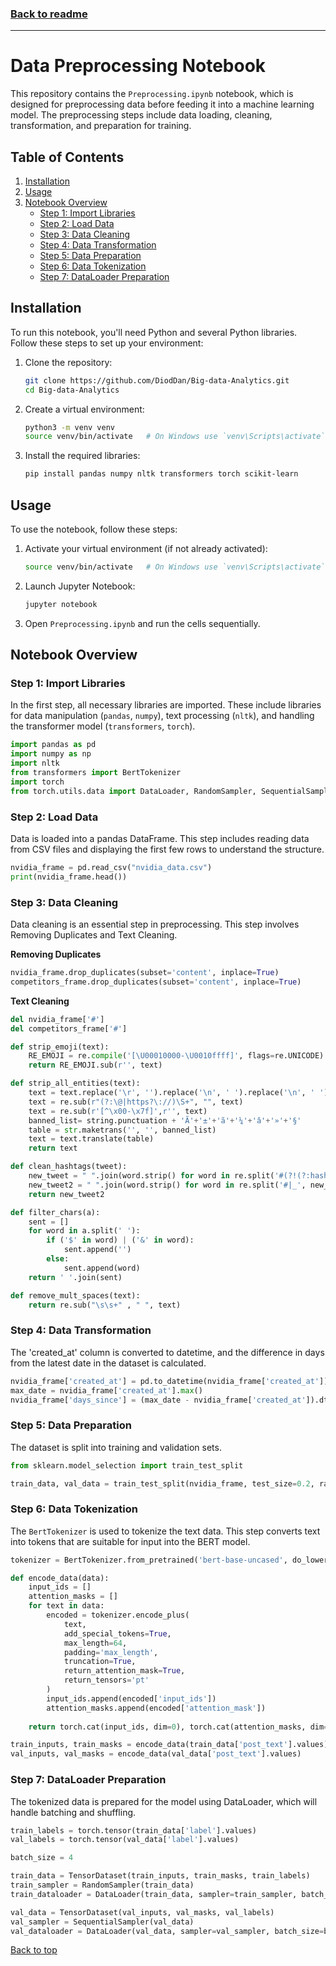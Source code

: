 ### [Back to readme](../README.md)

---

# Data Preprocessing Notebook

This repository contains the `Preprocessing.ipynb` notebook, which is designed for preprocessing data before feeding it into a machine learning model. The preprocessing steps include data loading, cleaning, transformation, and preparation for training.

## Table of Contents
1. [Installation](#installation)
2. [Usage](#usage)
3. [Notebook Overview](#notebook-overview)
    - [Step 1: Import Libraries](#step-1-import-libraries)
    - [Step 2: Load Data](#step-2-load-data)
    - [Step 3: Data Cleaning](#step-3-data-cleaning)
    - [Step 4: Data Transformation](#step-4-data-transformation)
    - [Step 5: Data Preparation](#step-5-data-preparation)
    - [Step 6: Data Tokenization](#step-6-data-tokenization)
    - [Step 7: DataLoader Preparation](#step-7-dataloader-preparation)

## Installation
To run this notebook, you'll need Python and several Python libraries. Follow these steps to set up your environment:

1. Clone the repository:
    ```sh
    git clone https://github.com/DiodDan/Big-data-Analytics.git
    cd Big-data-Analytics
    ```

2. Create a virtual environment:
    ```sh
    python3 -m venv venv
    source venv/bin/activate   # On Windows use `venv\Scripts\activate`
    ```

3. Install the required libraries:
    ```sh
    pip install pandas numpy nltk transformers torch scikit-learn
    ```

## Usage

To use the notebook, follow these steps:

1. Activate your virtual environment (if not already activated):
    ```sh
    source venv/bin/activate   # On Windows use `venv\Scripts\activate`
    ```

2. Launch Jupyter Notebook:
    ```sh
    jupyter notebook
    ```

3. Open `Preprocessing.ipynb` and run the cells sequentially.

## Notebook Overview

### Step 1: Import Libraries

In the first step, all necessary libraries are imported. These include libraries for data manipulation (`pandas`, `numpy`), text processing (`nltk`), and handling the transformer model (`transformers`, `torch`).
```python
import pandas as pd
import numpy as np
import nltk
from transformers import BertTokenizer
import torch
from torch.utils.data import DataLoader, RandomSampler, SequentialSampler, TensorDataset
```

### Step 2: Load Data

Data is loaded into a pandas DataFrame. This step includes reading data from CSV files and displaying the first few rows to understand the structure.

```python
nvidia_frame = pd.read_csv("nvidia_data.csv")
print(nvidia_frame.head())
```

### Step 3: Data Cleaning

Data cleaning is an essential step in preprocessing. This step involves Removing Duplicates and Text Cleaning.

**Removing Duplicates**
```python
nvidia_frame.drop_duplicates(subset='content', inplace=True) 
competitors_frame.drop_duplicates(subset='content', inplace=True)
```
**Text Cleaning**
```python
del nvidia_frame['#']
del competitors_frame['#']
```
```python
def strip_emoji(text):
    RE_EMOJI = re.compile('[\U00010000-\U0010ffff]', flags=re.UNICODE)
    return RE_EMOJI.sub(r'', text)

def strip_all_entities(text): 
    text = text.replace('\r', '').replace('\n', ' ').replace('\n', ' ').lower()
    text = re.sub(r"(?:\@|https?\://)\S+", "", text) 
    text = re.sub(r'[^\x00-\x7f]',r'', text) 
    banned_list= string.punctuation + 'Ã'+'±'+'ã'+'¼'+'â'+'»'+'§'
    table = str.maketrans('', '', banned_list)
    text = text.translate(table)
    return text

def clean_hashtags(tweet):
    new_tweet = " ".join(word.strip() for word in re.split('#(?!(?:hashtag)\b)[\w-]+(?=(?:\s+#[\w-]+)*\s*$)', tweet)) 
    new_tweet2 = " ".join(word.strip() for word in re.split('#|_', new_tweet))
    return new_tweet2

def filter_chars(a):
    sent = []
    for word in a.split(' '):
        if ('$' in word) | ('&' in word):
            sent.append('')
        else:
            sent.append(word)
    return ' '.join(sent)

def remove_mult_spaces(text):
    return re.sub("\s\s+" , " ", text)
```

### Step 4: Data Transformation

The 'created_at' column is converted to datetime, and the difference in days from the latest date in the dataset is calculated.

```python
nvidia_frame['created_at'] = pd.to_datetime(nvidia_frame['created_at'])
max_date = nvidia_frame['created_at'].max()
nvidia_frame['days_since'] = (max_date - nvidia_frame['created_at']).dt.days
```

### Step 5: Data Preparation

The dataset is split into training and validation sets.

```python
from sklearn.model_selection import train_test_split

train_data, val_data = train_test_split(nvidia_frame, test_size=0.2, random_state=42)
```

### Step 6: Data Tokenization

The `BertTokenizer` is used to tokenize the text data. This step converts text into tokens that are suitable for input into the BERT model.

```python
tokenizer = BertTokenizer.from_pretrained('bert-base-uncased', do_lower_case=True)

def encode_data(data):
    input_ids = []
    attention_masks = []
    for text in data:
        encoded = tokenizer.encode_plus(
            text,
            add_special_tokens=True,
            max_length=64,
            padding='max_length',
            truncation=True,
            return_attention_mask=True,
            return_tensors='pt'
        )
        input_ids.append(encoded['input_ids'])
        attention_masks.append(encoded['attention_mask'])
    
    return torch.cat(input_ids, dim=0), torch.cat(attention_masks, dim=0)

train_inputs, train_masks = encode_data(train_data['post_text'].values)
val_inputs, val_masks = encode_data(val_data['post_text'].values)
```

### Step 7: DataLoader Preparation

The tokenized data is prepared for the model using DataLoader, which will handle batching and shuffling.

```python
train_labels = torch.tensor(train_data['label'].values)
val_labels = torch.tensor(val_data['label'].values)

batch_size = 4

train_data = TensorDataset(train_inputs, train_masks, train_labels)
train_sampler = RandomSampler(train_data)
train_dataloader = DataLoader(train_data, sampler=train_sampler, batch_size=batch_size)

val_data = TensorDataset(val_inputs, val_masks, val_labels)
val_sampler = SequentialSampler(val_data)
val_dataloader = DataLoader(val_data, sampler=val_sampler, batch_size=batch_size)
```
[Back to top](#data-preprocessing-notebook)
